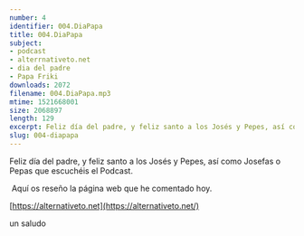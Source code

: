 ```yaml
---
number: 4
identifier: 004.DiaPapa
title: 004.DiaPapa
subject:
- podcast
- alterrnativeto.net
- dia del padre
- Papa Friki
downloads: 2072
filename: 004.DiaPapa.mp3
mtime: 1521668001
size: 2068897
length: 129
excerpt: Feliz día del padre, y feliz santo a los Josés y Pepes, así como Josefas o Pepas que escuchéis el Podcast.
slug: 004-diapapa
---
```

Feliz día del padre, y feliz santo a los Josés y Pepes, así como Josefas o Pepas que escuchéis el Podcast.

 Aquí os reseño la página web que he comentado hoy.

[https://alternativeto.net](https://alternativeto.net/)  

un saludo